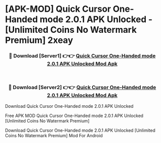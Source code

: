 # [APK-MOD] Quick Cursor  One-Handed mode 2.0.1 APK Unlocked - [Unlimited Coins No Watermark Premium] 2xeay



<div align="center">
<h3>🔴 Download [Server1] 👉👉 <a href="https://momento.my/?title=Quick_Cursor__One-Handed_mode_2.0.1_APK_Unlocked">Quick Cursor  One-Handed mode 2.0.1 APK Unlocked Mod Apk</a></h3><br>

<h3>🔴 Download [Server2] 👉👉 <a href="https://momento.my/?title=Quick_Cursor__One-Handed_mode_2.0.1_APK_Unlocked">Quick Cursor  One-Handed mode 2.0.1 APK Unlocked Mod Apk</a></h3>
</div>



Download Quick Cursor  One-Handed mode 2.0.1 APK Unlocked 

Free APK MOD Quick Cursor  One-Handed mode 2.0.1 APK Unlocked [Unlimited Coins No Watermark Premium]

Download Quick Cursor  One-Handed mode 2.0.1 APK Unlocked [Unlimited Coins No Watermark Premium] Mod For Android
